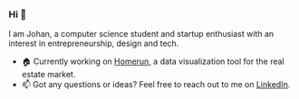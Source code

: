 ### Hi 👋
I am Johan, a computer science student and startup enthusiast with an interest in entrepreneurship, design and tech.

- 🏠 Currently working on [Homerun](https://github.com/johan-akerman/homerun), a data visualization tool for the real estate market.
- 📫 Got any questions or ideas? Feel free to reach out to me on [LinkedIn](https://www.linkedin.com/in/johan-akerman/).
